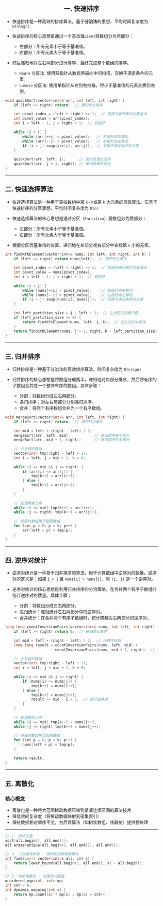 <div align="center">
  <h2>一. 快速排序</h2>
</div>

- 快速排序是一种高效的排序算法，基于**分治法**的思想，平均时间复杂度为 `O(nlogn)`
- 快速排序的核心思想是通过一个基准值`pivot`将数组分为两部分：
  
  - 左部分：所有元素小于等于基准值。
  - 右部分：所有元素大于等于基准值。
- 然后递归地对左右两部分进行排序，最终完成整个数组的排序。
  
  - `Hoare` 分区法: 使用双指针从数组两端向中间扫描，交换不满足条件的元素。
  - `Lomuto` 分区法: 使用单指针从左到右扫描，将小于基准值的元素交换到左侧。


```c++
void quickSort(vector<int>& arr, int left, int right) {
    if (left >= right) return;  // 递归终止条件
    
    int pivot_index = (left + right) >> 1;  // 选择中间元素作为基准点
    int pivot_value = arr[pivot_index];
    int i = left - 1, j = right + 1;  // 双指针
    
    while (i < j) {
        while (arr[++i] < pivot_value);   // 左指针向右移动
        while (arr[--j] > pivot_value);   // 右指针向左移动
        if (i < j) swap(arr[i], arr[j]);  // 交换不满足条件的元素
    }
    
    quickSort(arr, left, j);      // 递归处理左区间
    quickSort(arr, j + 1, right); // 递归处理右区间
}
```

---

## 二. 快速选择算法
- 快速选择算法是一种用于查找数组中第 `k` 小或第 `k` 大元素的高效算法。它基于快速排序的分区思想，平均时间复杂度为 `O(n)`
- 快速选择算法的核心思想是通过分区（`Partition`）将数组分为两部分：
  
  - 左部分：所有元素小于等于基准值。
  - 右部分：所有元素大于等于基准值。
- 根据分区后基准值的位置，递归地在左部分或右部分中查找第 `k` 小的元素。



```c++
int findKthElement(vector<int>& nums, int left, int right, int k) {
    if (left == right) return nums[left];  // 递归终止条件
    
    int pivot_index = (left + right) >> 1;  // 选择中间元素作为基准点
    int pivot_value = nums[pivot_index];
    int i = left - 1, j = right + 1;  // 双指针
    
    while (i < j) {
        while (nums[++i] < pivot_value);    // 左指针向右移动
        while (nums[--j] > pivot_value);    // 右指针向左移动
        if (i < j) swap(nums[i], nums[j]);  // 交换不满足条件的元素
    }
    
    int left_partition_size = j - left + 1;  // 左分区的元素个数
    if (left_partition_size >= k) {
        return findKthElement(nums, left, j, k);  // 在左分区中查找
    }
    return findKthElement(nums, j + 1, right, k - left_partition_size);  // 在右分区中查找
}
```

---

## 三. 归并排序

- 归并排序是一种基于分治法的高效排序算法，时间复杂度为 `O(nlogn)`
- 归并排序的核心思想是将数组分成两半，递归地对每部分排序，然后将有序的子数组合并成一个整体有序的数组。具体步骤：
  
  - 分割：将数组分成左右两部分。
  - 递归排序：对左右两部分分别递归排序。
  - 合并：将两个有序数组合并为一个有序数组。


```c++
void mergeSort(vector<int>& arr, int left, int right) {
    if (left >= right) return;  // 递归终止条件
    
    int mid = left + (right - left) / 2;
    mergeSort(arr, left, mid);           // 递归排序左半部分
    mergeSort(arr, mid + 1, right);      // 递归排序右半部分
    
    // 合并临时数组
    vector<int> tmp(right - left + 1);
    int i = left, j = mid + 1, k = 0;
    
    while (i <= mid && j <= right) {
        if (arr[i] <= arr[j]) {
            tmp[k++] = arr[i++];
        } else {
            tmp[k++] = arr[j++];
        }
    }
    
    // 处理剩余元素
    while (i <= mid) tmp[k++] = arr[i++];
    while (j <= right) tmp[k++] = arr[j++];
    
    // 将临时数组拷贝回原数组
    for (int p = 0; p < k; p++) {
        arr[left + p] = tmp[p];
    }
}
```

---

## 四. 逆序对统计
- 逆序对统计是一种基于归并排序的算法，用于计算数组中逆序对的数量。逆序对的定义是：如果 `i < j` 且 `nums[i] > nums[j]`，则 `(i, j)` 是一个逆序对。
- 逆序对统计的核心思想是利用归并排序的分治策略，在合并两个有序子数组时统计逆序对的数量。具体步骤：
  
  - 分割：将数组分成左右两部分。
  - 递归统计：递归统计左右两部分中的逆序对。
  - 合并统计：在合并两个有序子数组时，统计跨越左右两部分的逆序对。


```c++
long long countInversionPairs(vector<int>& nums, int left, int right) {
    if (left >= right) return 0;  // 递归终止条件
    
    int mid = left + (right - left) / 2;  // 计算中间点
    long long result = countInversionPairs(nums, left, mid) + 
                       countInversionPairs(nums, mid + 1, right);  // 递归计算左右子数组的逆序对
    
    // 合并临时数组
    vector<int> tmp(right - left + 1);
    int i = left, j = mid + 1, k = 0;
    
    while (i <= mid && j <= right) {
        if (nums[i] <= nums[j]) {
            tmp[k++] = nums[i++];
        } else {
            tmp[k++] = nums[j++];
            result += mid - i + 1;  // 统计逆序对
        }
    }
    
    // 处理剩余元素
    while (i <= mid) tmp[k++] = nums[i++];
    while (j <= right) tmp[k++] = nums[j++];
    
    // 将临时数组拷贝回原数组
    for (int p = 0; p < k; p++) {
        nums[left + p] = tmp[p];
    }
    
    return result;
}
```

---

## 五. 离散化
### 核心概念
- 离散化是一种将大范围稀疏数据压缩到紧凑连续区间的算法技术
- 降低空间复杂度（将稀疏数据映射到密集索引）
- 保持数据相对顺序不变，为后续算法（如树状数组、线段树）提供预处理

---

```c++
// 1. 排序去重
sort(all.begin(), all.end());
all.erase(unique(all.begin(), all.end()), all.end());

// 2. 二分查找映射 - 保持相对顺序离散化
int find(const vector<int>& all, int x) {
    return lower_bound(all.begin(), all.end(), x) - all.begin();
}

// 3. 动态离散化 - 处理流式数据
unordered_map<int, int> mp;
int cnt = 0;
int dynamic_mapping(int x) {
    return mp.count(x) ? mp[x] : mp[x] = cnt++;
}
```
